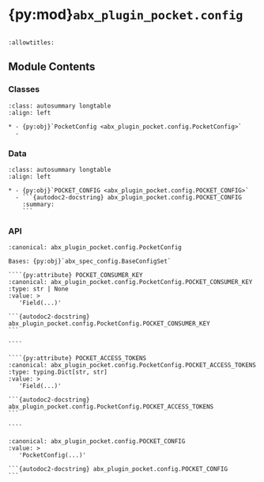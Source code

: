 # {py:mod}`abx_plugin_pocket.config`

```{py:module} abx_plugin_pocket.config
```

```{autodoc2-docstring} abx_plugin_pocket.config
:allowtitles:
```

## Module Contents

### Classes

````{list-table}
:class: autosummary longtable
:align: left

* - {py:obj}`PocketConfig <abx_plugin_pocket.config.PocketConfig>`
  -
````

### Data

````{list-table}
:class: autosummary longtable
:align: left

* - {py:obj}`POCKET_CONFIG <abx_plugin_pocket.config.POCKET_CONFIG>`
  - ```{autodoc2-docstring} abx_plugin_pocket.config.POCKET_CONFIG
    :summary:
    ```
````

### API

`````{py:class} PocketConfig(_case_sensitive: bool | None = None, _nested_model_default_partial_update: bool | None = None, _env_prefix: str | None = None, _env_file: pydantic_settings.sources.DotenvType | None = ENV_FILE_SENTINEL, _env_file_encoding: str | None = None, _env_ignore_empty: bool | None = None, _env_nested_delimiter: str | None = None, _env_parse_none_str: str | None = None, _env_parse_enums: bool | None = None, _cli_prog_name: str | None = None, _cli_parse_args: bool | list[str] | tuple[str, ...] | None = None, _cli_settings_source: pydantic_settings.sources.CliSettingsSource[typing.Any] | None = None, _cli_parse_none_str: str | None = None, _cli_hide_none_type: bool | None = None, _cli_avoid_json: bool | None = None, _cli_enforce_required: bool | None = None, _cli_use_class_docs_for_groups: bool | None = None, _cli_exit_on_error: bool | None = None, _cli_prefix: str | None = None, _cli_flag_prefix_char: str | None = None, _cli_implicit_flags: bool | None = None, _cli_ignore_unknown_args: bool | None = None, _secrets_dir: pydantic_settings.sources.PathType | None = None, **values: typing.Any)
:canonical: abx_plugin_pocket.config.PocketConfig

Bases: {py:obj}`abx_spec_config.BaseConfigSet`

````{py:attribute} POCKET_CONSUMER_KEY
:canonical: abx_plugin_pocket.config.PocketConfig.POCKET_CONSUMER_KEY
:type: str | None
:value: >
   'Field(...)'

```{autodoc2-docstring} abx_plugin_pocket.config.PocketConfig.POCKET_CONSUMER_KEY
```

````

````{py:attribute} POCKET_ACCESS_TOKENS
:canonical: abx_plugin_pocket.config.PocketConfig.POCKET_ACCESS_TOKENS
:type: typing.Dict[str, str]
:value: >
   'Field(...)'

```{autodoc2-docstring} abx_plugin_pocket.config.PocketConfig.POCKET_ACCESS_TOKENS
```

````

`````

````{py:data} POCKET_CONFIG
:canonical: abx_plugin_pocket.config.POCKET_CONFIG
:value: >
   'PocketConfig(...)'

```{autodoc2-docstring} abx_plugin_pocket.config.POCKET_CONFIG
```

````
